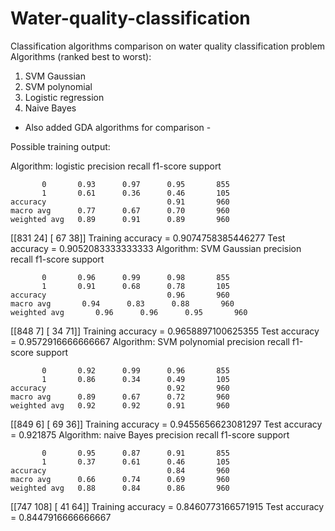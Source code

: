 # Water-quality-classification

Classification algorithms comparison on water quality classification problem
Algorithms (ranked best to worst):
1. SVM Gaussian
2. SVM polynomial
3. Logistic regression
4. Naive Bayes

- Also added GDA algorithms for comparison -

Possible training output:

Algorithm: logistic
              precision    recall  f1-score   support

           0       0.93      0.97      0.95       855
           1       0.61      0.36      0.46       105
    accuracy                           0.91       960
    macro avg      0.77      0.67      0.70       960
    weighted avg   0.89      0.91      0.89       960

[[831  24]
 [ 67  38]]
Training accuracy = 0.9074758385446277
Test accuracy = 0.9052083333333333
Algorithm: SVM Gaussian
              precision    recall  f1-score   support

           0       0.96      0.99      0.98       855
           1       0.91      0.68      0.78       105
    accuracy                           0.96       960
    macro avg       0.94      0.83      0.88       960
    weighted avg       0.96      0.96      0.95       960

[[848   7]
 [ 34  71]]
Training accuracy = 0.9658897100625355
Test accuracy = 0.9572916666666667
Algorithm: SVM polynomial
              precision    recall  f1-score   support

           0       0.92      0.99      0.96       855
           1       0.86      0.34      0.49       105
    accuracy                           0.92       960
    macro avg      0.89      0.67      0.72       960
    weighted avg   0.92      0.92      0.91       960

[[849   6]
 [ 69  36]]
Training accuracy = 0.9455656623081297
Test accuracy = 0.921875
Algorithm: naive Bayes
              precision    recall  f1-score   support

           0       0.95      0.87      0.91       855
           1       0.37      0.61      0.46       105
    accuracy                           0.84       960
    macro avg      0.66      0.74      0.69       960
    weighted avg   0.88      0.84      0.86       960

[[747 108]
 [ 41  64]]
Training accuracy = 0.8460773166571915
Test accuracy = 0.8447916666666667
